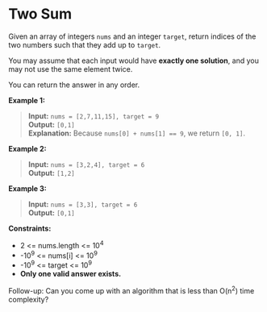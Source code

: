 Two Sum
===


Given an array of integers `nums` and an integer `target`, return indices of the two numbers such that they add up to `target`.

You may assume that each input would have **exactly one solution**, and you may not use the same element twice.

You can return the answer in any order.

 

**Example 1:**
> **Input:** `nums = [2,7,11,15], target = 9`  
> **Output:** `[0,1]`  
> **Explanation:** Because `nums[0] + nums[1] == 9`, we return `[0, 1]`.  

**Example 2:**
> **Input:** `nums = [3,2,4], target = 6`  
> **Output:** `[1,2]`  

**Example 3:**
> **Input:** `nums = [3,3], target = 6`  
> **Output:** `[0,1]`  
 

**Constraints:**

- 2 <= nums.length <= 10<sup>4</sup>
- -10<sup>9</sup> <= nums[i] <= 10<sup>9</sup>
- -10<sup>9</sup> <= target <= 10<sup>9</sup>
- **Only one valid answer exists.**
 

Follow-up: Can you come up with an algorithm that is less than O(n<sup>2</sup>) time complexity?